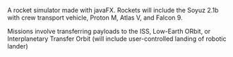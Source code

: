 A rocket simulator made with javaFX. Rockets will include the Soyuz 2.1b with crew transport vehicle, Proton M, Atlas V, and Falcon 9. 

Missions involve transferring payloads to the ISS, Low-Earth ORbit, or Interplanetary Transfer Orbit (will include user-controlled landing of robotic lander)
